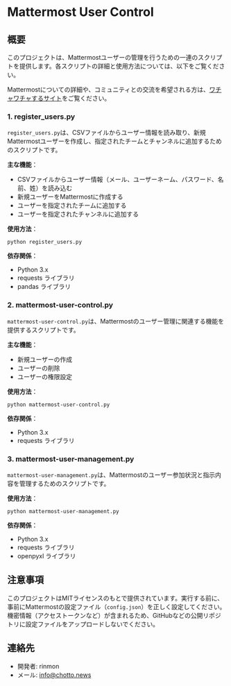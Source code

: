 # Mattermost User Control

## 概要
このプロジェクトは、Mattermostユーザーの管理を行うための一連のスクリプトを提供します。各スクリプトの詳細と使用方法については、以下をご覧ください。

Mattermostについての詳細や、コミュニティとの交流を希望される方は、[ワチャワチャするサイト](https://mattermost.chotto.news/)をご覧ください。

### 1. register_users.py

`register_users.py`は、CSVファイルからユーザー情報を読み取り、新規Mattermostユーザーを作成し、指定されたチームとチャンネルに追加するためのスクリプトです。

**主な機能**：

- CSVファイルからユーザー情報（メール、ユーザーネーム、パスワード、名前、姓）を読み込む
- 新規ユーザーをMattermostに作成する
- ユーザーを指定されたチームに追加する
- ユーザーを指定されたチャンネルに追加する

**使用方法**：

`python register_users.py`

**依存関係**：

- Python 3.x
- requests ライブラリ
- pandas ライブラリ

### 2. mattermost-user-control.py

`mattermost-user-control.py`は、Mattermostのユーザー管理に関連する機能を提供するスクリプトです。

**主な機能**：

- 新規ユーザーの作成
- ユーザーの削除
- ユーザーの権限設定

**使用方法**：

`python mattermost-user-control.py`

**依存関係**：

- Python 3.x
- requests ライブラリ

### 3. mattermost-user-management.py

`mattermost-user-management.py`は、Mattermostのユーザー参加状況と指示内容を管理するためのスクリプトです。

**使用方法**：

`python mattermost-user-management.py`

**依存関係**：

- Python 3.x
- requests ライブラリ
- openpyxl ライブラリ

## 注意事項
このプロジェクトはMITライセンスのもとで提供されています。実行する前に、事前にMattermostの設定ファイル（`config.json`）を正しく設定してください。機密情報（アクセストークンなど）が含まれるため、GitHubなどの公開リポジトリに設定ファイルをアップロードしないでください。

## 連絡先
- 開発者: rinmon
- メール: [info@chotto.news](mailto:info@chotto.news)
